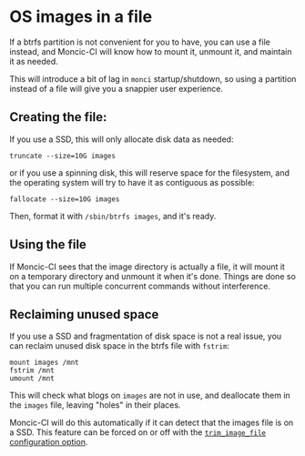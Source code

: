 # OS images in a file

If a btrfs partition is not convenient for you to have, you can use a file
instead, and Moncic-CI will know how to mount it, unmount it, and maintain it
as needed.

This will introduce a bit of lag in `monci` startup/shutdown, so using a
partition instead of a file will give you a snappier user experience.


## Creating the file:

If you use a SSD, this will only allocate disk data as needed:

```
truncate --size=10G images
```

or if you use a spinning disk, this will reserve space for the filesystem, and
the operating system will try to have it as contiguous as possible:

```
fallocate --size=10G images
```

Then, format it with `/sbin/btrfs images`, and it's ready.


## Using the file

If Moncic-CI sees that the image directory is actually a file, it will mount it
on a temporary directory and unmount it when it's done. Things are done so that
you can run multiple concurrent commands without interference.


## Reclaiming unused space

If you use a SSD and fragmentation of disk space is not a real issue, you can
reclaim unused disk space in the btrfs file with `fstrim`:

```
mount images /mnt
fstrim /mnt
umount /mnt
```

This will check what blogs on `images` are not in use, and deallocate them in
the `images` file, leaving "holes" in their places.

Moncic-CI will do this automatically if it can detect that the images file is
on a SSD. This feature can be forced on or off with the [`trim_image_file`
configuration option](moncic-ci-config.md).
